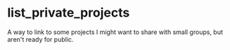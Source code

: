 # list_private_projects
A way to link to some projects I might want to share with small groups, but aren't ready for public.
